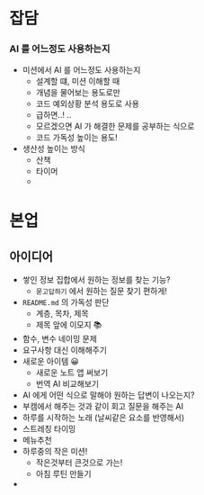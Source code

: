 # 잡담
### AI 를 어느정도 사용하는지
- 미션에서 AI 를 어느정도 사용하는지
  - 설계할 떄, 미션 이해할 때
  - 개념을 물어보는 용도로만
  - 코드 예외상황 분석 용도로 사용
  - 급하면..! ..
  - 모르겠으면 AI 가 해결한 문제를 공부하는 식으로
  - 코드 가독성 높이는 용도!
- 생산성 높이는 방식
  - 산책
  - 타이머
  - 

# 본업
## 아이디어
- 쌓인 정보 집합에서 원하는 정보를 찾는 기능?
  - `묻고답하기` 에서 원하는 질문 찾기 편하게!
- `README.md` 의 가독성 판단
  - 계층, 목차, 제목
  - 제목 앞에 이모지 📚
- 함수, 변수 네이밍 문제
- 요구사항 대신 이해해주기
- 새로운 아이템 😀
  - 새로운 노트 앱 써보기
  - 번역 AI 비교해보기
- AI 에게 어떤 식으로 말해야 원하는 답변이 나오는지?
- 부캠에서 해주는 것과 같이 회고 질문을 해주는 AI
- 하루를 시작하는 노래 (날씨같은 요소를 반영해서)
- 스트레칭 타이밍
- 메뉴추천
- 하루중의 작은 미션!
  - 작은것부터 큰것으로 가는!
  - 아침 루틴 만들기
- 
